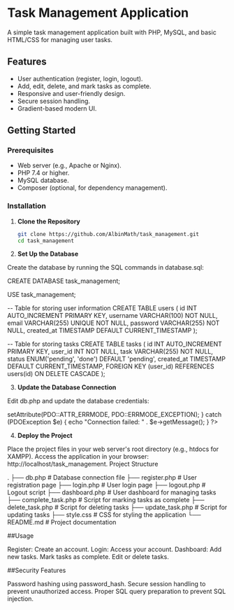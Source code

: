 # Task Management Application

A simple task management application built with PHP, MySQL, and basic HTML/CSS for managing user tasks. 

## Features
- User authentication (register, login, logout).
- Add, edit, delete, and mark tasks as complete.
- Responsive and user-friendly design.
- Secure session handling.
- Gradient-based modern UI.

## Getting Started

### Prerequisites
- Web server (e.g., Apache or Nginx).
- PHP 7.4 or higher.
- MySQL database.
- Composer (optional, for dependency management).

### Installation

1. **Clone the Repository**
   ```bash
   git clone https://github.com/AlbinMath/task_management.git
   cd task_management

2. **Set Up the Database**

Create the database by running the SQL commands in database.sql:

CREATE DATABASE task_management;

USE task_management;

-- Table for storing user information
CREATE TABLE users (
    id INT AUTO_INCREMENT PRIMARY KEY,
    username VARCHAR(100) NOT NULL,
    email VARCHAR(255) UNIQUE NOT NULL,
    password VARCHAR(255) NOT NULL,
    created_at TIMESTAMP DEFAULT CURRENT_TIMESTAMP
);

-- Table for storing tasks
CREATE TABLE tasks (
    id INT AUTO_INCREMENT PRIMARY KEY,
    user_id INT NOT NULL,
    task VARCHAR(255) NOT NULL,
    status ENUM('pending', 'done') DEFAULT 'pending',
    created_at TIMESTAMP DEFAULT CURRENT_TIMESTAMP,
    FOREIGN KEY (user_id) REFERENCES users(id) ON DELETE CASCADE
);

3. **Update the Database Connection**

Edit db.php and update the database credentials:

<?php
$host = 'localhost';
$db = 'task_management';
$user = 'your-username';
$pass = 'your-password';

try {
    $pdo = new PDO("mysql:host=$host;dbname=$db", $user, $pass);
    $pdo->setAttribute(PDO::ATTR_ERRMODE, PDO::ERRMODE_EXCEPTION);
} catch (PDOException $e) {
    echo "Connection failed: " . $e->getMessage();
}
?>

4. **Deploy the Project**

Place the project files in your web server's root directory (e.g., htdocs for XAMPP).
Access the application in your browser: http://localhost/task_management.
Project Structure

.
├── db.php                 # Database connection file
├── register.php           # User registration page
├── login.php              # User login page
├── logout.php             # Logout script
├── dashboard.php          # User dashboard for managing tasks
├── complete_task.php      # Script for marking tasks as complete
├── delete_task.php        # Script for deleting tasks
├── update_task.php        # Script for updating tasks
├── style.css              # CSS for styling the application
└── README.md              # Project documentation

##Usage

Register: Create an account.
Login: Access your account.
Dashboard:
Add new tasks.
Mark tasks as complete.
Edit or delete tasks.

##Security Features

Password hashing using password_hash.
Secure session handling to prevent unauthorized access.
Proper SQL query preparation to prevent SQL injection.
